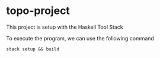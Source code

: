# topo-project

This project is setup with the Haskell Tool Stack

To execute the program, we can use the following command
```shell
stack setup && build
```

